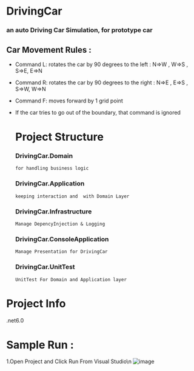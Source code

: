 # DrivingCar
### an auto Driving Car Simulation, for prototype car
##  Car Movement Rules : 
- Command L: rotates the car by 90 degrees to the left : N=>W , W=>S , S=>E, E=>N
- Command R: rotates the car by 90 degrees to the right : N=>E , E=>S , S=>W, W=>N
- Command F: moves forward by 1 grid point
- If the car tries to go out of the boundary, that command is ignored

  # Project Structure
  ### DrivingCar.Domain
      for handling business logic
  ### DrivingCar.Application
      keeping interaction and  with Domain Layer
  ### DrivingCar.Infrastructure
      Manage DepencyInjection & Logging
  ### DrivingCar.ConsoleApplication
      Manage Presentation for DrivingCar
  ### DrivingCar.UnitTest
      UnitTest For Domain and Application layer

# Project Info
.net6.0

# Sample Run :
1.Open Project and Click Run From Visual Studio\n
![image](https://github.com/satriansyahw/DrivingCar/assets/20899978/2bf2371f-6652-4d61-a861-45bc02da8b1f)



  
